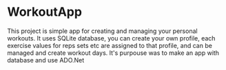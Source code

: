 # WorkoutApp
 This project is simple app for creating and managing your personal workouts. It uses SQLite database, you can create your own profile, each exercise values for reps sets etc are assigned to that profile, and can be managed and create workout days. It's purpouse was to make an app with database and use ADO.Net
